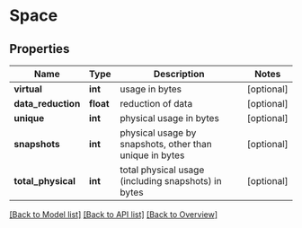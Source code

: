 # Space

## Properties
Name | Type | Description | Notes
------------ | ------------- | ------------- | -------------
**virtual** | **int** | usage in bytes | [optional] 
**data_reduction** | **float** | reduction of data | [optional] 
**unique** | **int** | physical usage in bytes | [optional] 
**snapshots** | **int** | physical usage by snapshots, other than unique in bytes | [optional] 
**total_physical** | **int** | total physical usage (including snapshots) in bytes | [optional] 

[[Back to Model list]](index.md#documentation-for-models) [[Back to API list]](index.md#documentation-for-api-endpoints) [[Back to Overview]](index.md)


